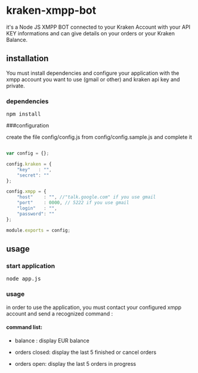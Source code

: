 # kraken-xmpp-bot

it's a Node JS XMPP BOT connected to your Kraken Account with your API KEY informations and can give 
details on your orders or your Kraken Balance.

## installation
You must install dependencies and configure your application with the xmpp account you want to use  (gmail or other) and 
kraken api key and private.

### dependencies 
<pre>
npm install 
</pre>

###configuration

create the file config/config.js from config/config.sample.js and complete it 

```js

var config = {};

config.kraken = {
    "key"   : "",
    "secret": ""
};

config.xmpp = {
    "host"    : "", //"talk.google.com" if you use gmail
    "port"    : 0000, // 5222 if you use gmail
    "login"   : "",
    "password": ""
};

module.exports = config;

```

## usage 

### start application 

<pre>
node app.js
</pre>

### usage 

in order to use the application, you must contact your configured xmpp account and send a recognized command :
  
#### command list:
  
* balance : 
display EUR balance

* orders closed: 
display the last 5 finished or cancel orders

* orders open: 
display the last 5 orders in progress 
